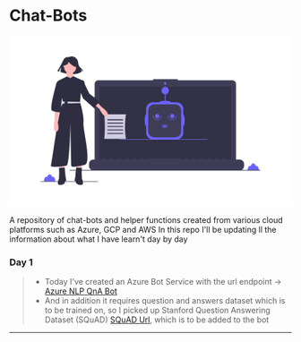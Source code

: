 # Chat-Bots

![](pics/bot.png)

A repository of chat-bots and helper functions created from various cloud platforms such as Azure, GCP and AWS
In this repo I'll be updating ll the information about what I have learn't day by day

### Day 1
> - Today I've created an Azure Bot Service with the url endpoint → [Azure NLP QnA Bot](https://testbot-nlp.cognitiveservices.azure.com/qnamaker/v4.0)
> - And in addition it requires question and answers dataset which is to be trained on, so I picked up Stanford Question Answering Dataset (SQuAD) [SQuAD Url](https://rajpurkar.github.io/SQuAD-explorer/), which is to be added to the bot

---
